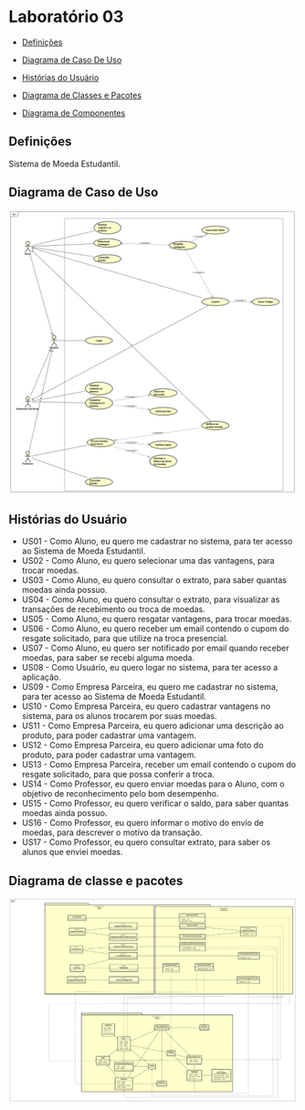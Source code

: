 # Laboratório 03

- [Definições](#definições)

- [Diagrama de Caso De Uso](#diagrama-de-caso-de-uso)

- [Histórias do Usuário](#histórias-do-usuário)

- [Diagrama de Classes e Pacotes](#diagrama_de_classes_e_pacotes)

- [Diagrama de Componentes](#diagrama_de_componentes)

## Definições

Sistema de Moeda Estudantil.

## Diagrama de Caso de Uso

![Diagrama_CasoDeUso](./projeto/Print%20-%20Diagrama%20de%20caso%20de%20Uso.png)

## Histórias do Usuário

* US01 - Como Aluno, eu quero me cadastrar no sistema, para ter acesso ao Sistema de Moeda Estudantil.
* US02 - Como Aluno, eu quero selecionar uma das vantagens, para trocar moedas.
* US03 - Como Aluno, eu quero consultar o extrato, para saber quantas moedas ainda possuo.
* US04 - Como Aluno, eu quero consultar o extrato, para visualizar as transações de recebimento ou troca de moedas.
* US05 - Como Aluno, eu quero resgatar vantagens, para trocar moedas.
* US06 - Como Aluno, eu quero receber um email contendo o cupom do resgate solicitado, para que utilize na troca presencial.
* US07 - Como Aluno, eu quero ser notificado por email quando receber moedas, para saber se recebi alguma moeda.
* US08 - Como Usuário, eu quero logar no sistema, para ter acesso a aplicação.
* US09 - Como Empresa Parceira, eu quero me cadastrar no sistema, para ter acesso ao Sistema de Moeda Estudantil. 
* US10 - Como Empresa Parceira, eu quero cadastrar vantagens no sistema, para os alunos trocarem por suas moedas.
* US11 - Como Empresa Parceira, eu quero adicionar uma descrição ao produto, para poder cadastrar uma vantagem.
* US12 - Como Empresa Parceira, eu quero adicionar uma foto do produto, para poder cadastrar uma vantagem.
* US13 - Como Empresa Parceira, receber um email contendo o cupom do resgate solicitado, para que possa conferir a troca.
* US14 - Como Professor, eu quero enviar moedas para o Aluno, com o objetivo de reconhecimento pelo bom desempenho.
* US15 - Como Professor, eu quero verificar o saldo, para saber quantas moedas ainda possuo.
* US16 - Como Professor, eu quero informar o motivo do envio de moedas, para descrever o motivo da transação.
* US17 - Como Professor, eu quero consultar extrato, para saber os alunos que enviei moedas. 

## Diagrama de classe e pacotes

![Diagrama_de_classe_e_Pacotes](./projeto/Print%20-%20Diagrama%20de%20Pacotes%20e%20Classes.png)
